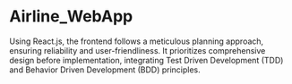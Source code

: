 # Airline_WebApp
Using React.js, the frontend follows a meticulous planning approach, ensuring reliability and user-friendliness. It prioritizes comprehensive design before implementation, integrating Test Driven Development (TDD) and Behavior Driven Development (BDD) principles. 
